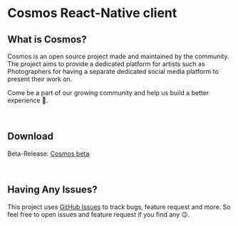 # Cosmos React-Native client
## What is Cosmos?
<p>
Cosmos is an open source project made and maintained by the community. The project aims to provide a dedicated platform for artists such as Photographers for having a separate dedicated social media platform to present their work on.
</p>
<p>
Come be a part of our growing community and help us build a better experience 🙂.
</p>

<br/>

## Download 
Beta-Release: [Cosmos beta](https://drive.google.com/file/d/10ribc157qyuqTPSuMeqjDWeiSElEgwId/view?usp=sharing)

<br/>

## Having Any Issues?
This project uses [GitHub Issues](https://github.com/sarthakpranesh/cosmos.ReactNative/issues) to track bugs, feature request and more. So feel free to open issues and feature request if you find any 😉.
